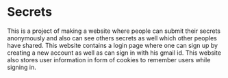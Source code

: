 # Secrets
This is a project of making a website where people can submit their secrets anonymously and also can see others secrets as well which other peoples have shared. This website contains a login page where one can
sign up by creating a new account as well as can sign in with his gmail id. This website also stores user information in form of cookies to remember users while signing in.
